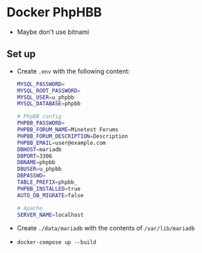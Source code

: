 # Docker PhpHBB

* Maybe don't use bitnami

## Set up

* Create `.env` with the following content:


	```bash
	MYSQL_PASSWORD=
	MYSQL_ROOT_PASSWORD=
	MYSQL_USER=u_phpbb
	MYSQL_DATABASE=phpbb

	# PhpBB config
	PHPBB_PASSWORD=
	PHPBB_FORUM_NAME=Minetest Forums
	PHPBB_FORUM_DESCRIPTION=Description
	PHPBB_EMAIL=user@example.com
	DBHOST=mariadb
	DBPORT=3306
	DBNAME=phpbb
	DBUSER=u_phpbb
	DBPASSWD=
	TABLE_PREFIX=phpbb_
	PHPBB_INSTALLED=true
	AUTO_DB_MIGRATE=false

	# Apache
	SERVER_NAME=localhost
	```

* Create `./data/mariadb` with the contents of `/var/lib/mariadb`
* `docker-compose up --build`
